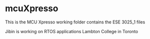 # mcuXpresso
This is the MCU Xpresso working folder contains the ESE 3025_1 files

Jibin is working on RTOS applications Lambton College in Toronto 
